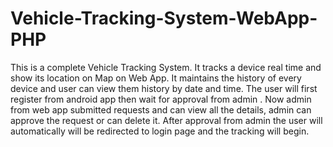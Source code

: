 # Vehicle-Tracking-System-WebApp-PHP
This is a complete Vehicle Tracking System. It tracks a device real time and show its location on Map on Web App. It maintains the history of every device and user can view them history by date and time. The user will first register from android app then wait for approval from admin . Now admin from web app submitted requests and can view all the details, admin can approve the request or can delete it. After approval from admin the user will automatically will be redirected to login page and the tracking will begin. 
